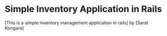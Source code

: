 # Simple Inventory Application in Rails
[This is a simple inventory management application in rails] 
by [Sarat Kongara]